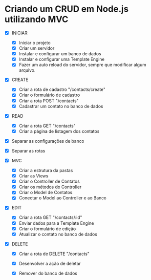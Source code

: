 # Criando um CRUD em Node.js utilizando MVC 

- [x] INICIAR
  - [x] Iniciar o projeto
  - [x] Criar um servidor
  - [x] Instalar e configurar um banco de dados
  - [x] Instalar e configurar uma Template Engine
  - [x] Fazer um auto reload do servidor, sempre que modificar algum arquivo.

- [x] CREATE
  - [x] Criar a rota de cadastro "/contacts/create"
  - [x] Criar o formulário de cadastro
  - [x] Criar a rota POST "/contacts"
  - [x] Cadastrar um contato no banco de dados

- [x] READ
  - [x] Criar a rota GET "/contacts"
  - [x] Criar a página de listagem dos contatos

- [x] Separar as configurações de banco
- [x] Separar as rotas

- [x] MVC
  - [x] Criar a estrutura da pastas
  - [x] Criar as Views
  - [x] Criar o Controller de Contatos
  - [x] Criar os métodos do Controller
  - [x] Criar o Model de Contatos
  - [x] Conectar o Model ao Controller e ao Banco

- [x] EDIT
  - [x] Criar a rota GET "/contacts/:id"
  - [x] Enviar dados para a Template Engine
  - [x] Criar o formulário de edição
  - [x] Atualizar o contato no banco de dados

- [x] DELETE
  - [x] Criar a rota de DELETE "/contacts"
  - [x] Desenvolver a ação de deletar
  - [x] Remover do banco de dados 

